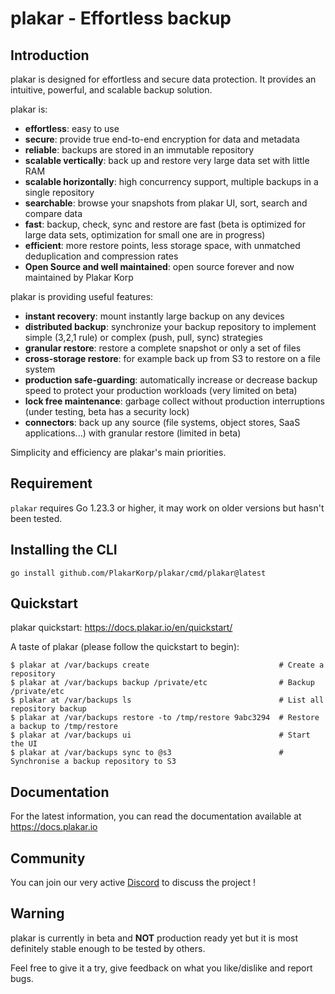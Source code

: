 # plakar - Effortless backup

## Introduction

plakar is designed for effortless and secure data protection. It provides an intuitive, powerful, and scalable backup solution.

plakar is:
- **effortless**: easy to use
- **secure**: provide true end-to-end encryption for data and metadata
- **reliable**: backups are stored in an immutable repository
- **scalable vertically**: back up and restore very large data set with little RAM
- **scalable horizontally**: high concurrency support, multiple backups in a single repository
- **searchable**: browse your snapshots from plakar UI, sort, search and compare data
- **fast**: backup, check, sync and restore are fast (beta is optimized for large data sets, optimization for small one are in progress)
- **efficient**: more restore points, less storage space, with unmatched deduplication and compression rates
- **Open Source and well maintained**: open source forever and now maintained by Plakar Korp

plakar is providing useful features:
- **instant recovery**: mount instantly large backup on any devices
- **distributed backup**: synchronize your backup repository to implement simple (3,2,1 rule) or complex (push, pull, sync) strategies
- **granular restore**: restore a complete snapshot or only a set of files
- **cross-storage restore**: for example back up from S3 to restore on a file system
- **production safe-guarding**: automatically increase or decrease backup speed to protect your production workloads (very limited on beta)
- **lock free maintenance**: garbage collect without production interruptions (under testing, beta has a security lock)
- **connectors**: back up any source (file systems, object stores, SaaS applications...) with granular restore (limited in beta)

Simplicity and efficiency are plakar's main priorities.

## Requirement

`plakar` requires Go 1.23.3 or higher,
it may work on older versions but hasn't been tested.


## Installing the CLI

```
go install github.com/PlakarKorp/plakar/cmd/plakar@latest
```

## Quickstart

plakar quickstart: https://docs.plakar.io/en/quickstart/

A taste of plakar (please follow the quickstart to begin):
```
$ plakar at /var/backups create                             # Create a repository
$ plakar at /var/backups backup /private/etc                # Backup /private/etc
$ plakar at /var/backups ls                                 # List all repository backup
$ plakar at /var/backups restore -to /tmp/restore 9abc3294  # Restore a backup to /tmp/restore
$ plakar at /var/backups ui                                 # Start the UI
$ plakar at /var/backups sync to @s3                        # Synchronise a backup repository to S3

```

## Documentation

For the latest information,
you can read the documentation available at https://docs.plakar.io

## Community

You can join our very active [Discord](https://discord.gg/uuegtnF2Q5) to discuss the project !

## Warning

plakar is currently in beta and **NOT** production ready yet but it is most definitely stable enough to be tested by others.

Feel free to give it a try, give feedback on what you like/dislike and report bugs.
